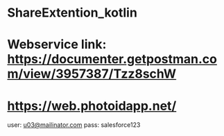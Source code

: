 # ShareExtention_kotlin


# Webservice link: https://documenter.getpostman.com/view/3957387/Tzz8schW
# https://web.photoidapp.net/
user: u03@mailinator.com
pass: salesforce123
